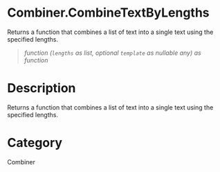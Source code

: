 ﻿# Combiner.CombineTextByLengths
Returns a function that combines a list of text into a single text using the specified lengths.
> _function (<code>lengths</code> as list, optional <code>template</code> as nullable any) as function_
# Description 
Returns a function that combines a list of text into a single text using the specified lengths.
# Category 
Combiner

